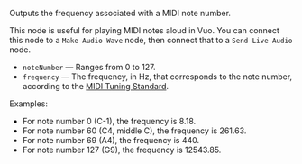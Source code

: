 Outputs the frequency associated with a MIDI note number. 

This node is useful for playing MIDI notes aloud in Vuo. You can connect this node to a `Make Audio Wave` node, then connect that to a `Send Live Audio` node. 

   - `noteNumber` — Ranges from 0 to 127. 
   - `frequency` — The frequency, in Hz, that corresponds to the note number, according to the [MIDI Tuning Standard](https://en.wikipedia.org/wiki/MIDI_Tuning_Standard). 

Examples: 

   - For note number 0 (C-1), the frequency is 8.18. 
   - For note number 60 (C4, middle C), the frequency is 261.63. 
   - For note number 69 (A4), the frequency is 440. 
   - For note number 127 (G9), the frequency is 12543.85. 
